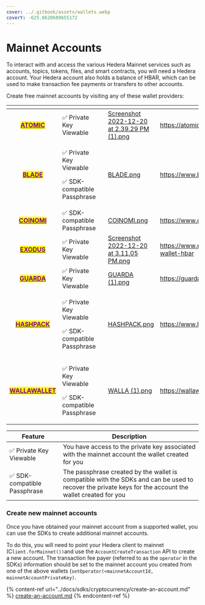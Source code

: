 ```yaml
---
cover: ../.gitbook/assets/wallets.webp
coverY: -625.8620689655172
---
```


# Mainnet Accounts

To interact with and access the various Hedera Mainnet services such as accounts, topics, tokens, files, and smart contracts, you will need a Hedera account. Your Hedera account also holds a balance of HBAR, which can be used to make transaction fee payments or transfers to other accounts.

Create free mainnet accounts by visiting any of these wallet providers:&#x20;

<table data-card-size="large" data-view="cards"><thead><tr><th align="center"></th><th></th><th></th><th data-hidden data-card-cover data-type="files"></th><th data-hidden data-card-target data-type="content-ref"></th></tr></thead><tbody><tr><td align="center"><mark style="color:purple;"><strong></strong></mark><a href="https://atomicwallet.io/"><mark style="color:purple;"><strong>ATOMIC</strong></mark></a><mark style="color:purple;"><strong></strong></mark></td><td>✅ Private Key Viewable </td><td></td><td><a href="../.gitbook/assets/Screenshot 2022-12-20 at 2.39.29 PM (1).png">Screenshot 2022-12-20 at 2.39.29 PM (1).png</a></td><td><a href="https://atomicwallet.io/">https://atomicwallet.io/</a></td></tr><tr><td align="center"><mark style="color:purple;"><strong></strong></mark><a href="https://www.bladewallet.io/"><mark style="color:purple;"><strong>BLADE</strong></mark></a><mark style="color:purple;"><strong></strong></mark></td><td><p>✅ Private Key Viewable</p><p>✅ SDK-compatible Passphrase </p></td><td></td><td><a href="../.gitbook/assets/BLADE.png">BLADE.png</a></td><td><a href="https://www.bladewallet.io/">https://www.bladewallet.io/</a></td></tr><tr><td align="center"><mark style="color:purple;"><strong></strong></mark><a href="https://www.coinomi.com/en/"><mark style="color:purple;"><strong>COINOMI</strong></mark></a><mark style="color:purple;"><strong></strong></mark></td><td>✅ SDK-compatible Passphrase</td><td></td><td><a href="../.gitbook/assets/COINOMI.png">COINOMI.png</a></td><td><a href="https://www.coinomi.com/en/">https://www.coinomi.com/en/</a></td></tr><tr><td align="center"><mark style="color:purple;"><strong></strong></mark><a href="https://www.exodus.com/hedera-wallet-hbar"><mark style="color:purple;"><strong>EXODUS</strong></mark></a></td><td>✅ Private Key Viewable </td><td></td><td><a href="../.gitbook/assets/Screenshot 2022-12-20 at 3.11.05 PM.png">Screenshot 2022-12-20 at 3.11.05 PM.png</a></td><td><a href="https://www.exodus.com/hedera-wallet-hbar">https://www.exodus.com/hedera-wallet-hbar</a></td></tr><tr><td align="center"><mark style="color:purple;"><strong></strong></mark><a href="https://guarda.com/"><mark style="color:purple;"><strong>GUARDA</strong></mark></a><mark style="color:purple;"><strong></strong></mark></td><td>✅ Private Key Viewable </td><td></td><td><a href="../.gitbook/assets/GUARDA (1).png">GUARDA (1).png</a></td><td><a href="https://guarda.com/">https://guarda.com/</a></td></tr><tr><td align="center"><mark style="color:purple;"><strong></strong></mark><a href="https://www.hashpack.app/"><mark style="color:purple;"><strong>HASHPACK</strong></mark></a><mark style="color:purple;"><strong></strong></mark></td><td><p>✅ Private Key Viewable</p><p>✅ SDK-compatible Passphrase </p></td><td></td><td><a href="../.gitbook/assets/HASHPACK.png">HASHPACK.png</a></td><td><a href="https://www.hashpack.app/">https://www.hashpack.app/</a></td></tr><tr><td align="center"><mark style="color:purple;"><strong></strong></mark><a href="https://wallawallet.com/"><mark style="color:purple;"><strong>WALLAWALLET</strong></mark></a><mark style="color:purple;"><strong></strong></mark></td><td><p>✅ Private Key Viewable </p><p>✅ SDK-compatible Passphrase</p></td><td></td><td><a href="../.gitbook/assets/WALLA (1).png">WALLA (1).png</a></td><td><a href="https://wallawallet.com/">https://wallawallet.com/</a></td></tr></tbody></table>

| Feature                     | Description                                                                                                                                             |
| --------------------------- | ------------------------------------------------------------------------------------------------------------------------------------------------------- |
| ✅ Private Key Viewable      | You have access to the private key associated with the mainnet account the wallet created for you                                                       |
| ✅ SDK-compatible Passphrase | The passphrase created by the wallet is compatible with the SDKs and can be used to recover the private keys for the account the wallet created for you |

### Create new mainnet accounts

Once you have obtained your mainnet account from a supported wallet, you can use the SDKs to create additional mainnet accounts.&#x20;

To do this, you will need to point your Hedera client to mainnet (C`lient.forMainnet())`and use the `AccountCreateTransaction` API to create a new account. The transaction fee payer (referred to as the `operator` in the SDKs) information should be set to the mainnet account you created from one of the above wallets (`setOperator(<mainnetAccountId, mainnetAccountPrivateKey)`.&#x20;

{% content-ref url="../docs/sdks/cryptocurrency/create-an-account.md" %}
[create-an-account.md](../docs/sdks/cryptocurrency/create-an-account.md)
{% endcontent-ref %}
